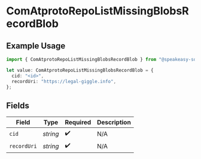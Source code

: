 # ComAtprotoRepoListMissingBlobsRecordBlob

## Example Usage

```typescript
import { ComAtprotoRepoListMissingBlobsRecordBlob } from "@speakeasy-sdks/bluesky/models/components";

let value: ComAtprotoRepoListMissingBlobsRecordBlob = {
  cid: "<id>",
  recordUri: "https://legal-giggle.info",
};
```

## Fields

| Field              | Type               | Required           | Description        |
| ------------------ | ------------------ | ------------------ | ------------------ |
| `cid`              | *string*           | :heavy_check_mark: | N/A                |
| `recordUri`        | *string*           | :heavy_check_mark: | N/A                |